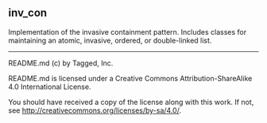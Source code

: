 ## inv_con

Implementation of the invasive containment pattern. Includes classes for maintaining an atomic, invasive, ordered, or double-linked list.

-----

README.md (c) by Tagged, Inc.

README.md is licensed under a Creative Commons Attribution-ShareAlike 4.0 International License.

You should have received a copy of the license along with this work. If not, see <http://creativecommons.org/licenses/by-sa/4.0/>.


